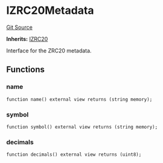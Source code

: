 # IZRC20Metadata
[Git Source](https://github.com/zeta-chain/protocol-contracts/blob/aef054e72dc168bc0642efb673261c9477c170ae/contracts/zevm/interfaces/IZRC20.sol)

**Inherits:**
[IZRC20](/contracts/zevm/interfaces/IZRC20.sol/interface.IZRC20.md)

Interface for the ZRC20 metadata.


## Functions
### name


```solidity
function name() external view returns (string memory);
```

### symbol


```solidity
function symbol() external view returns (string memory);
```

### decimals


```solidity
function decimals() external view returns (uint8);
```

